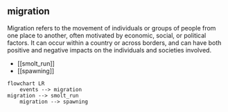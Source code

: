 ## migration
Migration refers to the movement of individuals or groups of people from one place to another, often motivated by economic, social, or political factors. It can occur within a country or across borders, and can have both positive and negative impacts on the individuals and societies involved.


- [[smolt_run]]
- [[spawning]]
```mermaid
flowchart LR
    events --> migration
migration --> smolt_run
    migration --> spawning
```
